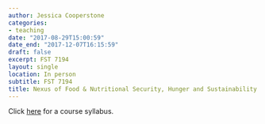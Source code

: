 ```yaml
---
author: Jessica Cooperstone
categories:
- teaching
date: "2017-08-29T15:00:59"
date_end: "2017-12-07T16:15:59"
draft: false
excerpt: FST 7194
layout: single
location: In person
subtitle: FST 7194
title: Nexus of Food & Nutritional Security, Hunger and Sustainability
---
```


Click [here](https://github.com/jcooperstone/lab-site/blob/main/content/talk/2017-nexus/fnhs-2017-syllabus.pdf) for a course syllabus.